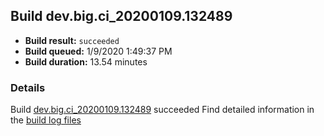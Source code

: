 ## Build dev.big.ci_20200109.132489
- **Build result:** `succeeded`
- **Build queued:** 1/9/2020 1:49:37 PM
- **Build duration:** 13.54 minutes
### Details
Build [dev.big.ci_20200109.132489](https://winappstudio.visualstudio.com/web/build.aspx?pcguid=a4ef43be-68ce-4195-a619-079b4d9834c2&builduri=vstfs%3a%2f%2f%2fBuild%2fBuild%2f32489) succeeded
Find detailed information in the [build log files]()
